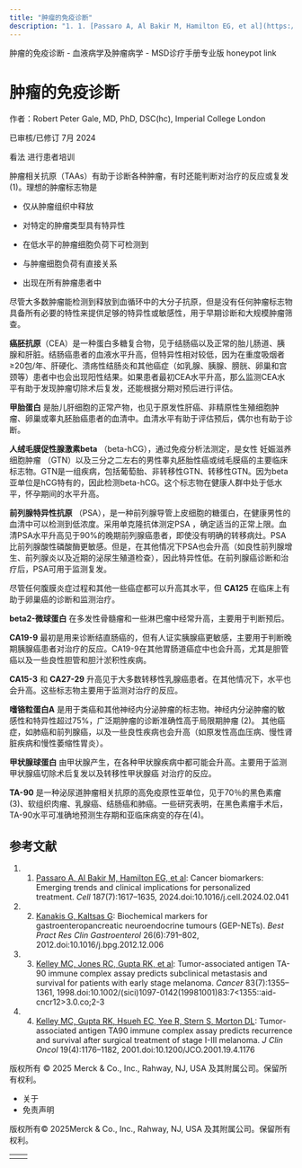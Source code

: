 ```yaml
---
title: "肿瘤的免疫诊断"
description: "1. 1. [Passaro A, Al Bakir M, Hamilton EG, et al](https://pubmed.ncbi.nlm.nih.gov/38552610/): Cancer biomarkers: Emerging trends and clinical implications for personalized treatment. _Cell_ 187(7):1617–1635, 2024.doi:10.1016/j.cell.2024.02.041"
---
```


﻿肿瘤的免疫诊断 \- 血液病学及肿瘤病学 \- MSD诊疗手册专业版 honeypot link

# 肿瘤的免疫诊断

作者：Robert Peter Gale, MD, PhD, DSC(hc), Imperial College London

已审核/已修订 7月 2024

看法 进行患者培训

肿瘤相关抗原（TAAs）有助于诊断各种肿瘤，有时还能判断对治疗的反应或复发 (1)。理想的肿瘤标志物是

- 仅从肿瘤组织中释放

- 对特定的肿瘤类型具有特异性

- 在低水平的肿瘤细胞负荷下可检测到

- 与肿瘤细胞负荷有直接关系

- 出现在所有肿瘤患者中


尽管大多数肿瘤能检测到释放到血循环中的大分子抗原，但是没有任何肿瘤标志物具备所有必要的特性来提供足够的特异性或敏感性，用于早期诊断和大规模肿瘤筛查。

**癌胚抗原**（CEA）是一种蛋白多糖复合物，见于结肠癌以及正常的胎儿肠道、胰腺和肝脏。结肠癌患者的血液水平升高，但特异性相对较低，因为在重度吸烟者≥20包/年、肝硬化、溃疡性结肠炎和其他癌症（如乳腺、胰腺、膀胱、卵巢和宫颈等）患者中也会出现阳性结果。如果患者最初CEA水平升高，那么监测CEA水平有助于发现肿瘤切除术后复发，还能根据分期对预后进行评估。

**甲胎蛋白** 是胎儿肝细胞的正常产物，也见于原发性肝癌、非精原性生殖细胞肿瘤、卵巢或睾丸胚胎癌患者的血清中。血清水平有助于评估预后，偶尔也有助于诊断。

**人绒毛膜促性腺激素beta** （beta-hCG），通过免疫分析法测定，是女性 妊娠滋养细胞肿瘤 （GTN）以及三分之二左右的男性睾丸胚胎性癌或绒毛膜癌的主要临床标志物。GTN是一组疾病，包括葡萄胎、非转移性GTN、转移性GTN。因为beta亚单位是hCG特有的，因此检测beta-hCG。这个标志物在健康人群中处于低水平，怀孕期间的水平升高。

**前列腺特异性抗原** （PSA），是一种前列腺导管上皮细胞的糖蛋白，在健康男性的血清中可以检测到低浓度。采用单克隆抗体测定PSA ，确定适当的正常上限。血清PSA水平升高见于90%的晚期前列腺癌患者，即使没有明确的转移病灶。PSA比前列腺酸性磷酸酶更敏感。但是，在其他情况下PSA也会升高（如良性前列腺增生、前列腺炎以及近期的泌尿生殖道检查），因此特异性低。在前列腺癌诊断和治疗后，PSA可用于监测复发。

尽管任何腹膜炎症过程和其他一些癌症都可以升高其水平，但 **CA125** 在临床上有助于卵巢癌的诊断和监测治疗。

**beta2-微球蛋白** 在多发性骨髓瘤和一些淋巴瘤中经常升高，主要用于判断预后。

**CA19-9** 最初是用来诊断结直肠癌的，但有人证实胰腺癌更敏感，主要用于判断晚期胰腺癌患者对治疗的反应。CA19-9在其他胃肠道癌症中也会升高，尤其是胆管癌以及一些良性胆管和胆汁淤积性疾病。

**CA15-3** 和 **CA27-29** 升高见于大多数转移性乳腺癌患者。在其他情况下，水平也会升高。这些标志物主要用于监测对治疗的反应。

**嗜铬粒蛋白A** 是用于类癌和其他神经内分泌肿瘤的标志物。神经内分泌肿瘤的敏感性和特异性超过75%，广泛期肿瘤的诊断准确性高于局限期肿瘤 (2)。 其他癌症，如肺癌和前列腺癌，以及一些良性疾病也会升高（如原发性高血压病、慢性肾脏疾病和慢性萎缩性胃炎）。

**甲状腺球蛋白** 由甲状腺产生，在各种甲状腺疾病中都可能会升高。主要用于监测甲状腺癌切除术后复发以及转移性甲状腺癌 对治疗的反应。

**TA-90** 是一种泌尿道肿瘤相关抗原的高免疫原性亚单位，见于70％的黑色素瘤(3)、软组织肉瘤、乳腺癌、结肠癌和肺癌。一些研究表明，在黑色素瘤手术后，TA-90水平可准确地预测生存期和亚临床病变的存在(4)。

## 参考文献

1. 1. [Passaro A, Al Bakir M, Hamilton EG, et al](https://pubmed.ncbi.nlm.nih.gov/38552610/): Cancer biomarkers: Emerging trends and clinical implications for personalized treatment. _Cell_ 187(7):1617–1635, 2024.doi:10.1016/j.cell.2024.02.041

2. 2. [Kanakis G, Kaltsas G](https://pubmed.ncbi.nlm.nih.gov/23582919/): Biochemical markers for gastroenteropancreatic neuroendocrine tumours (GEP-NETs). _Best Pract Res Clin Gastroenterol_ 26(6):791–802, 2012.doi:10.1016/j.bpg.2012.12.006

3. 3. [Kelley MC, Jones RC, Gupta RK, et al](https://pubmed.ncbi.nlm.nih.gov/9762936/): Tumor-associated antigen TA-90 immune complex assay predicts subclinical metastasis and survival for patients with early stage melanoma. _Cancer_ 83(7):1355–1361, 1998.doi:10.1002/(sici)1097-0142(19981001)83:7<1355::aid-cncr12>3.0.co;2-3

4. 4. [Kelley MC, Gupta RK, Hsueh EC, Yee R, Stern S, Morton DL](https://pubmed.ncbi.nlm.nih.gov/11181684/): Tumor-associated antigen TA90 immune complex assay predicts recurrence and survival after surgical treatment of stage I-III melanoma. _J Clin Oncol_ 19(4):1176–1182, 2001.doi:10.1200/JCO.2001.19.4.1176




版权所有 © 2025
Merck & Co., Inc., Rahway, NJ, USA 及其附属公司。保留所有权利。

- 关于
- 免责声明

版权所有© 2025Merck & Co., Inc., Rahway, NJ, USA 及其附属公司。保留所有权利。

|     |     |
| --- | --- |
|  |  |